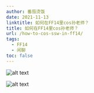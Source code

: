 ```yaml
---
author: 番茄烫饭
date: 2021-11-13
linktitle: 如何在FF14里cos孙老师？
title: 如何在FF14里cos孙老师？
url: /how-to-cos-ssw-in-ff14/
tags:
  - FF14
  - 闲聊
toc: false
---
```


![alt text](/chit-chat/ssw-ff14-1.jpg "Title")

![alt text](/chit-chat/ssw-ff14-2.jpg "Title")
